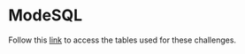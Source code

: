 # ModeSQL

 Follow this [link](https://app.mode.com/sqlchallenge1/tables) to access the tables used for these challenges.
